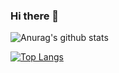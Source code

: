 ### Hi there 👋

<!--
**tote93/tote93** is a ✨ _special_ ✨ repository because its `README.md` (this file) appears on your GitHub profile.

Here are some ideas to get you started:

- 🔭 I’m currently working on ...
- 🌱 I’m currently learning ...
- 👯 I’m looking to collaborate on ...
- 🤔 I’m looking for help with ...
- 💬 Ask me about ...
- 📫 How to reach me: ...
- 😄 Pronouns: ...
- ⚡ Fun fact: ...
-->
![Anurag's github stats](https://github-readme-stats.vercel.app/api?username=tote93&show_icons=true&theme=dark)

[![Top Langs](https://github-readme-stats.vercel.app/api/top-langs/?username=tote93&langs_count=8&hide=jupyter%20notebook,Java)](https://github.com/tote93/github-readme-stats)
